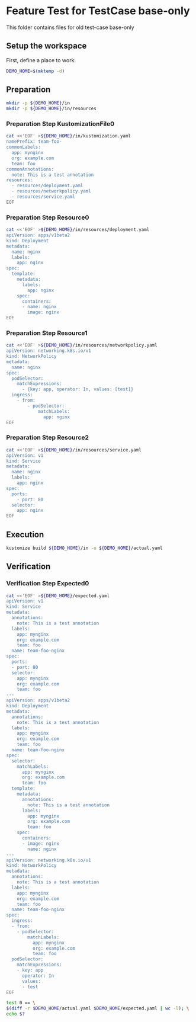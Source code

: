 # Feature Test for TestCase base-only


This folder contains files for old test-case base-only

## Setup the workspace

First, define a place to work:

<!-- @makeWorkplace @test -->
```bash
DEMO_HOME=$(mktemp -d)
```

## Preparation

<!-- @makeDirectories @test -->
```bash
mkdir -p ${DEMO_HOME}/in
mkdir -p ${DEMO_HOME}/in/resources
```

### Preparation Step KustomizationFile0

<!-- @createKustomizationFile0 @test -->
```bash
cat <<'EOF' >${DEMO_HOME}/in/kustomization.yaml
namePrefix: team-foo-
commonLabels:
  app: mynginx
  org: example.com
  team: foo
commonAnnotations:
  note: This is a test annotation
resources:
  - resources/deployment.yaml
  - resources/networkpolicy.yaml
  - resources/service.yaml
EOF
```


### Preparation Step Resource0

<!-- @createResource0 @test -->
```bash
cat <<'EOF' >${DEMO_HOME}/in/resources/deployment.yaml
apiVersion: apps/v1beta2
kind: Deployment
metadata:
  name: nginx
  labels:
    app: nginx
spec:
  template:
    metadata:
      labels:
        app: nginx
    spec:
      containers:
      - name: nginx
        image: nginx
EOF
```


### Preparation Step Resource1

<!-- @createResource1 @test -->
```bash
cat <<'EOF' >${DEMO_HOME}/in/resources/networkpolicy.yaml
apiVersion: networking.k8s.io/v1
kind: NetworkPolicy
metadata:
  name: nginx
spec:
  podSelector:
    matchExpressions:
      - {key: app, operator: In, values: [test]}
  ingress:
    - from:
        - podSelector:
            matchLabels:
              app: nginx
EOF
```


### Preparation Step Resource2

<!-- @createResource2 @test -->
```bash
cat <<'EOF' >${DEMO_HOME}/in/resources/service.yaml
apiVersion: v1
kind: Service
metadata:
  name: nginx
  labels:
    app: nginx
spec:
  ports:
    - port: 80
  selector:
    app: nginx
EOF
```

## Execution

<!-- @build @test -->
```bash
kustomize build ${DEMO_HOME}/in -o ${DEMO_HOME}/actual.yaml
```

## Verification


### Verification Step Expected0

<!-- @createExpected0 @test -->
```bash
cat <<'EOF' >${DEMO_HOME}/expected.yaml
apiVersion: v1
kind: Service
metadata:
  annotations:
    note: This is a test annotation
  labels:
    app: mynginx
    org: example.com
    team: foo
  name: team-foo-nginx
spec:
  ports:
  - port: 80
  selector:
    app: mynginx
    org: example.com
    team: foo
---
apiVersion: apps/v1beta2
kind: Deployment
metadata:
  annotations:
    note: This is a test annotation
  labels:
    app: mynginx
    org: example.com
    team: foo
  name: team-foo-nginx
spec:
  selector:
    matchLabels:
      app: mynginx
      org: example.com
      team: foo
  template:
    metadata:
      annotations:
        note: This is a test annotation
      labels:
        app: mynginx
        org: example.com
        team: foo
    spec:
      containers:
      - image: nginx
        name: nginx
---
apiVersion: networking.k8s.io/v1
kind: NetworkPolicy
metadata:
  annotations:
    note: This is a test annotation
  labels:
    app: mynginx
    org: example.com
    team: foo
  name: team-foo-nginx
spec:
  ingress:
  - from:
    - podSelector:
        matchLabels:
          app: mynginx
          org: example.com
          team: foo
  podSelector:
    matchExpressions:
    - key: app
      operator: In
      values:
      - test
EOF
```


<!-- @compareActualToExpected @test -->
```bash
test 0 == \
$(diff -r $DEMO_HOME/actual.yaml $DEMO_HOME/expected.yaml | wc -l); \
echo $?
```

